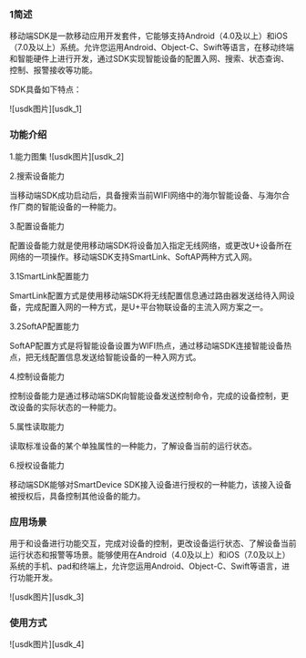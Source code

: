 
### 1简述

移动端SDK是一款移动应用开发套件，它能够支持Android（4.0及以上）和iOS（7.0及以上）系统。允许您运用Android、Object-C、Swift等语言，在移动终端和智能硬件上进行开发，通过SDK实现智能设备的配置入网、搜索、状态查询、控制、报警接收等功能。

SDK具备如下特点：

![usdk图片][usdk_1]

###  功能介绍

1.能力图集
![usdk图片][usdk_2]

2.搜索设备能力

当移动端SDK成功启动后，具备搜索当前WIFI网络中的海尔智能设备、与海尔合作厂商的智能设备的一种能力。

3.配置设备能力


配置设备能力就是使用移动端SDK将设备加入指定无线网络，或更改U+设备所在网络的一项操作。移动端SDK支持SmartLink、SoftAP两种方式入网。

3.1SmartLink配置能力

SmartLink配置方式是使用移动端SDK将无线配置信息通过路由器发送给待入网设备，完成配置入网的一种方式，是U+平台物联设备的主流入网方案之一。

3.2SoftAP配置能力

SoftAP配置方式是将智能设备设置为WIFI热点，通过移动端SDK连接智能设备热点，把无线配置信息发送给智能设备的一种入网方式。

4.控制设备能力


控制设备能力是通过移动端SDK向智能设备发送控制命令，完成的设备控制，更改设备的实际状态的一种能力。

5.属性读取能力

读取标准设备的某个单独属性的一种能力，了解设备当前的运行状态。

6.授权设备能力

移动端SDK能够对SmartDevice SDK接入设备进行授权的一种能力，该接入设备被授权后，具备控制其他设备的能力。
### 应用场景

用于和设备进行功能交互，完成对设备的控制，更改设备运行状态、了解设备当前运行状态和报警等场景。能够使用在Android（4.0及以上）和iOS（7.0及以上）系统的手机、pad和终端上，允许您运用Android、Object-C、Swift等语言，进行功能开发。

![usdk图片][usdk_3]

### 使用方式

![usdk图片][usdk_4]




[^-^]:常用图片注释
[usdk_1]:../_media/_usdk/usdk_1.png
[usdk_2]:../_media/_usdk/usdk_2.png
[usdk_3]:../_media/_usdk/usdk_3.png
[usdk_4]:../_media/_usdk/usdk_4.png

[^-^]:文本连接注释
[usdk_document_url]:_document/_usdk/uSDK5.0_Phone_Android开发手册_20180717173928794.pdf
[usdk_document_url]:_document/_usdk/uSDK5.0_Phone_iOS开发手册_20180717172937633.pdf
